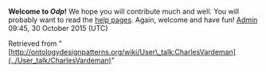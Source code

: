 __Welcome to _Odp_!__ We hope you will contribute much and well. 
You will probably want to read the [help pages](http://ontologydesignpatterns.org/wiki/Help:Contents "Help:Contents"). Again, welcome and have fun! [Admin](../User/ValentinaPresutti "User:ValentinaPresutti") 09:45, 30 October 2015 (UTC)





Retrieved from "[http://ontologydesignpatterns.org/wiki/User\_talk:CharlesVardeman](../User_talk/CharlesVardeman)"